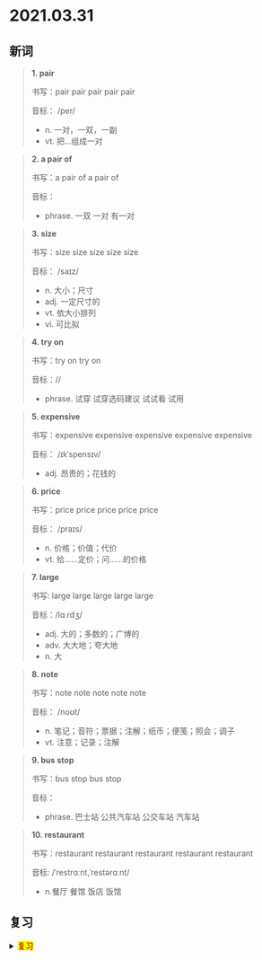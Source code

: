# 2021.03.31

## 新词


> **1. pair**
>
> 书写：pair pair pair pair pair
>
> 音标： /per/
>
> - n. 一对，一双，一副
> - vt. 把…组成一对


> **2. a pair of**
>
> 书写：a pair of a pair of
>
> 音标： 
>
> - phrase. 一双 一对 有一对

> **3. size**
>
> 书写：size size size size size
>
> 音标： /saɪz/
>
> - n. 大小；尺寸
> - adj. 一定尺寸的
> - vt. 依大小排列
> - vi. 可比拟

> **4. try on**
>
> 书写：try on try on
>
> 音标：//
>
> - phrase. 试穿 试穿选码建议 试试看 试用



> **5. expensive**
>
> 书写：expensive expensive expensive expensive expensive
>
> 音标： /ɪkˈspensɪv/
>
> - adj. 昂贵的；花钱的


> **6. price**
>
> 书写：price price price price price
>
> 音标： /praɪs/
>
> - n. 价格；价值；代价
> - vt. 给……定价；问……的价格


> **7. large**
>
> 书写: large large large large large
>
> 音标：/lɑːrdʒ/
>
> - adj. 大的；多数的；广博的
> - adv. 大大地；夸大地
> - n. 大


> **8. note**
>
> 书写：note note note note note
>
> 音标： /noʊt/
>
> - n. 笔记；音符；票据；注解；纸币；便笺；照会；调子
> - vt. 注意；记录；注解


> **9. bus stop**
>
> 书写：bus stop bus stop
>
> 音标：
> 
> - phrase. 巴士站 公共汽车站 公交车站 汽车站


> **10. restaurant**
> 
> 书写：restaurant restaurant restaurant restaurant restaurant
>
> 音标: /ˈrestrɑːnt,ˈrestərɑːnt/
>
> - n.餐厅 餐馆 饭店 饭馆


## 复习

<details> 
  <summary><mark><font color=darkred>复习</font></mark></summary>
  <br/>gate gate 大门；大门口；登机口；
  <br/>wallet wallet 钱包；皮夹子；
  <br/>paint paint 颜料；涂漆；油漆；
  <br/>pocket money 零花钱；
  <br/>mall mall 购物商场；购物广场；
  <br/>pork pork 猪肉；
  <br/>pumpkin pumpkin 南瓜；
  <br/>kind kind 种类；仁慈的；机制；慈祥的；友好的；体贴的；
  <br/>gift gift 天赋；赠品；白送；白给；礼物；才能；
  <br/>question question 问题；疑问；怀疑；议题；
  <br/>pocket 衣兜；口袋；秘密的；金钱上的；
  <br/>hate hate 讨厌；厌恶；憎恨；
  <br/>below below 在下面；零度以下；少于；低于；
  <br/>grandparent grandparent 外祖母、父;祖母、父
  <br/>item item 项目；条款；
  <br/>lemon lemon 柠檬；浅黄色的；柠檬色；
  <br/>poor poor 贫穷的；贫瘠的；贫乏的；缺少的；谦卑的；
  <br/>T-shirt T-shirt T衬衫；
  <br/>awful awful 可怕的；骇人的；难过的；非常的；
  <br/>keep fit keep fit 保持健康；
  <br/>differnet from different from 不同于；区别于；异于；
  <br/>stamp stamp 邮票；印花；章；痕迹；标志；
  <br/>pretty pretty 相当；很；漂亮的；心动的；心肝；衣饰
  <br/>noon noon 正午的；全盛期；中午；
  <br/>pink pink 粉色；粉红色的；
  <br/>paper paper 报纸；纸张；论文；文件；贴壁纸；
  <br/>on foot on foot 步行；站立着；在进行中；
  <br/>come true 实现；成为事实；
  <br/>energy energy 能源；能量；精力；活力；
  <br/>enough enough 相当；充分的；足够的；够了；足够；
</details>  
